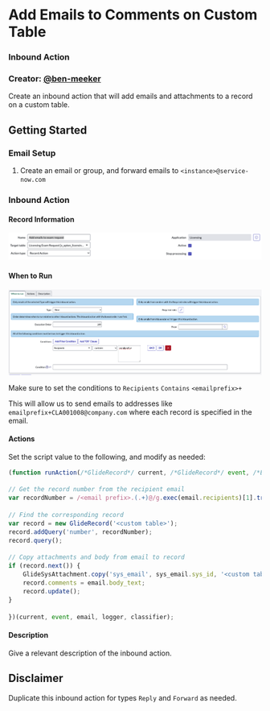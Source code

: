 # Add Emails to Comments on Custom Table

### Inbound Action

### Creator: [@ben-meeker](https://github.com/ben-meeker)

Create an inbound action that will add emails and attachments to a record on a custom table.

## Getting Started

### Email Setup

1. Create an email or group, and forward emails to `<instance>@service-now.com`

### Inbound Action

#### Record Information

![Record Information](record_information.png "Record Information")

#### When to Run

![When to Run](when_to_run.png "When to Run")

Make sure to set the conditions to `Recipients` `Contains` `<emailprefix>+`

This will allow us to send emails to addresses like `emailprefix+CLA001008@company.com` where each record is specified in the email.

#### Actions

Set the script value to the following, and modify as needed:

```javascript
(function runAction(/*GlideRecord*/ current, /*GlideRecord*/ event, /*EmailWrapper*/ email, /*ScopedEmailLogger*/ logger, /*EmailClassifier*/ classifier) {

// Get the record number from the recipient email
var recordNumber = /<email prefix>.(.+)@/g.exec(email.recipients)[1].trim();

// Find the corresponding record
var record = new GlideRecord('<custom table>');
record.addQuery('number', recordNumber);
record.query();

// Copy attachments and body from email to record
if (record.next()) {
	GlideSysAttachment.copy('sys_email', sys_email.sys_id, '<custom table>', record.sys_id);
	record.comments = email.body_text;
	record.update();
}

})(current, event, email, logger, classifier);
```

#### Description

Give a relevant description of the inbound action.

## Disclaimer

Duplicate this inbound action for types `Reply` and `Forward` as needed.